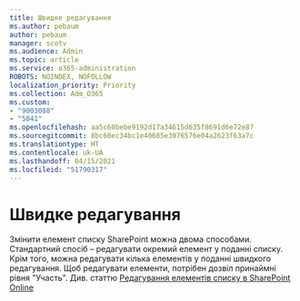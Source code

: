 ```yaml
---
title: Швидке редагування
ms.author: pebaum
author: pebaum
manager: scotv
ms.audience: Admin
ms.topic: article
ms.service: o365-administration
ROBOTS: NOINDEX, NOFOLLOW
localization_priority: Priority
ms.collection: Adm_O365
ms.custom:
- "9003088"
- "5841"
ms.openlocfilehash: aa5c60bebe9192d17a34615d635f8691d6e72e87
ms.sourcegitcommit: 8bc60ec34bc1e40685e3976576e04a2623f63a7c
ms.translationtype: HT
ms.contentlocale: uk-UA
ms.lasthandoff: 04/15/2021
ms.locfileid: "51790317"
---
```

# <a name="quick-edit"></a>Швидке редагування

Змінити елемент списку SharePoint можна двома способами. Стандартний спосіб – редагувати окремий елемент у поданні списку. Крім того, можна редагувати кілька елементів у поданні швидкого редагування. Щоб редагувати елементи, потрібен дозвіл принаймні рівня "Участь". Див. статтю [Редагування елементів списку в SharePoint Online](https://support.microsoft.com/office/dac1a1c3-a80b-4082-ba57-715cf613d0f7)
